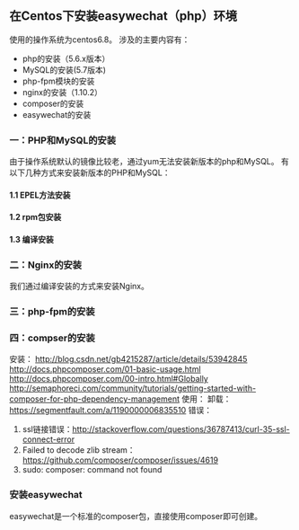 ## 在Centos下安装easywechat（php）环境
使用的操作系统为centos6.8。
涉及的主要内容有：
- php的安装（5.6.x版本）
- MySQL的安装(5.7版本)
- php-fpm模块的安装
- nginx的安装（1.10.2）
- composer的安装
- easywechat的安装

### 一：PHP和MySQL的安装
由于操作系统默认的镜像比较老，通过yum无法安装新版本的php和MySQL。
有以下几种方式来安装新版本的PHP和MySQL：
#### 1.1 EPEL方法安装
#### 1.2 rpm包安装
#### 1.3 编译安装

### 二：Nginx的安装
我们通过编译安装的方式来安装Nginx。

### 三：php-fpm的安装

### 四：compser的安装
安装：
http://blog.csdn.net/gb4215287/article/details/53942845
http://docs.phpcomposer.com/01-basic-usage.html
http://docs.phpcomposer.com/00-intro.html#Globally
http://semaphoreci.com/community/tutorials/getting-started-with-composer-for-php-dependency-management
使用：
卸载：
https://segmentfault.com/a/1190000006835510
错误：
1. ssl链接错误：http://stackoverflow.com/questions/36787413/curl-35-ssl-connect-error
2. Failed to decode zlib stream：https://github.com/composer/composer/issues/4619
3. sudo: composer: command not found  
### 安装easywechat
easywechat是一个标准的composer包，直接使用composer即可创建。
